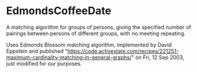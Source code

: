 # EdmondsCoffeeDate

A matching algorithm for groups of persons, giving the specified number of pairings between persons of different groups, with no meeting repeating.

Uses Edmonds Blossom matching algorithm, implemented by David Eppstein and published "https://code.activestate.com/recipes/221251-maximum-cardinality-matching-in-general-graphs/" on Fri, 12 Sep 2003, just modified for our purposes.
